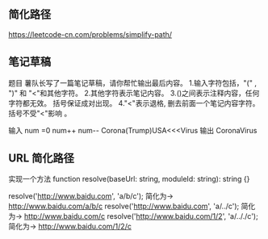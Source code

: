 ## 简化路径
https://leetcode-cn.com/problems/simplify-path/

## 笔记草稿
题目
薯队长写了一篇笔记草稿，请你帮忙输出最后内容。
1.输入字符包括，"(" , ")" 和 "<"和其他字符。
2.其他字符表示笔记内容。
3.()之间表示注释内容，任何字符都无效。 括号保证成对出现。
4."<"表示退格, 删去前面一个笔记内容字符。括号不受"<"影响 。

输入  num =0 num++ num--
Corona(Trump)USA<<<Virus
输出
CoronaVirus

## URL 简化路径
实现一个方法 function resolve(baseUrl: string, moduleId: string): string {}

resolve('http://www.baidu.com', 'a/b/c'); 
简化为-> http://www.baidu.com/a/b/c
resolve('http://www.baidu.com', 'a/../c'); 
简化为-> http://www.baidu.com/c
resolve('http://www.baidu.com/1/2', 'a/.././c'); 
简化为-> http://www.baidu.com/1/2/c
